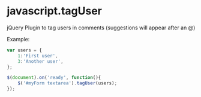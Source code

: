 javascript.tagUser
==================

jQuery Plugin to tag users in comments (suggestions will appear after an @)

Example:

```javascript
var users = {
	1:'First user',
	3:'Another user',
};

$(document).on('ready', function(){
	$('#myForm textarea').tagUser(users);
});
```
